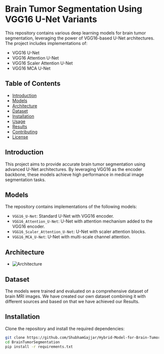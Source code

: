 # Brain Tumor Segmentation Using VGG16 U-Net Variants

This repository contains various deep learning models for brain tumor segmentation, leveraging the power of VGG16-based U-Net architectures. The project includes implementations of:

- VGG16 U-Net
- VGG16 Attention U-Net
- VGG16 Scaler Attention U-Net
- VGG16 MCA U-Net

## Table of Contents
- [Introduction](#introduction)
- [Models](#models)
- [Architecture](#Architecture)
- [Dataset](#dataset)
- [Installation](#installation)
- [Usage](#usage)
- [Results](#results)
- [Contributing](#contributing)
- [License](#license)

## Introduction
This project aims to provide accurate brain tumor segmentation using advanced U-Net architectures. By leveraging VGG16 as the encoder backbone, these models achieve high performance in medical image segmentation tasks.

## Models
The repository contains implementations of the following models:
- `VGG16_U-Net`: Standard U-Net with VGG16 encoder.
- `VGG16_Attention_U-Net`: U-Net with attention mechanism added to the VGG16 encoder.
- `VGG16_Scaler_Attention_U-Net`: U-Net with scaler attention blocks.
- `VGG16_MCA_U-Net`: U-Net with multi-scale channel attention.
## Architecture
- ![Architecture](https://github.com/ShubhamGajjar/Hybrid-Model-for-Brain-Tumor-Segmentation/assets/66659212/45269eb7-73e2-41e4-8999-afb98a75dfc4)


## Dataset
The models were trained and evaluated on a comprehensive dataset of brain MRI images. We have created our own dataset combining it with different sources and based on that we have achieved our Results.

## Installation
Clone the repository and install the required dependencies:
```bash
git clone https://github.com/ShubhamGajjar/Hybrid-Model-for-Brain-Tumor-Segmentation.git
cd BrainTumorSegmentation
pip install -r requirements.txt
